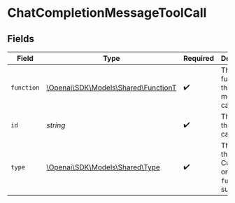 # ChatCompletionMessageToolCall


## Fields

| Field                                                                   | Type                                                                    | Required                                                                | Description                                                             |
| ----------------------------------------------------------------------- | ----------------------------------------------------------------------- | ----------------------------------------------------------------------- | ----------------------------------------------------------------------- |
| `function`                                                              | [\Openai\SDK\Models\Shared\FunctionT](../../models/shared/FunctionT.md) | :heavy_check_mark:                                                      | The function that the model called.                                     |
| `id`                                                                    | *string*                                                                | :heavy_check_mark:                                                      | The ID of the tool call.                                                |
| `type`                                                                  | [\Openai\SDK\Models\Shared\Type](../../models/shared/Type.md)           | :heavy_check_mark:                                                      | The type of the tool. Currently, only `function` is supported.          |